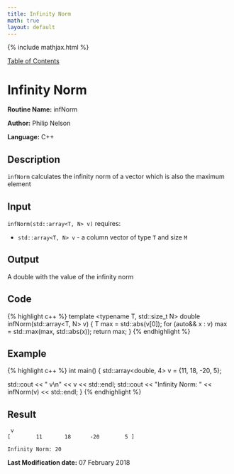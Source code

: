 ```yaml
---
title: Infinity Norm
math: true
layout: default
---
```


{% include mathjax.html %}

<a href="https://philipnelson5.github.io/MATH5620/SoftwareManual"> Table of Contents </a>
# Infinity Norm

**Routine Name:** infNorm

**Author:** Philip Nelson

**Language:** C++

## Description

`infNorm` calculates the infinity norm of a vector which is also the maximum element

## Input

`infNorm(std::array<T, N> v)` requires:

* `std::array<T, N> v` - a column vector of type `T` and size `M`

## Output

A double with the value of the infinity norm

## Code
{% highlight c++ %}
template <typename T, std::size_t N>
double infNorm(std::array<T, N> v)
{
  T max = std::abs(v[0]);
  for (auto&& x : v)
    max = std::max(max, std::abs(x));
  return max;
}
{% endhighlight %}

## Example
{% highlight c++ %}
int main()
{
  std::array<double, 4> v = {11, 18, -20, 5};

  std::cout << " v\n" << v << std::endl;
  std::cout << "Infinity Norm: " << infNorm(v) << std::endl;
}
{% endhighlight %}

## Result
```
 v
[        11       18      -20        5 ]

Infinity Norm: 20
```

**Last Modification date:** 07 February 2018
